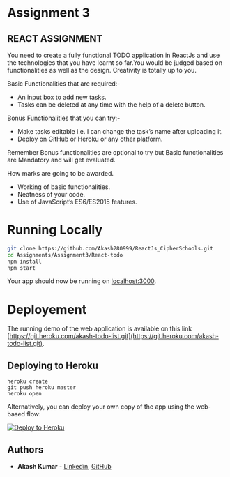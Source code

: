 # Assignment 3

## REACT ASSIGNMENT

You need to create a fully functional TODO application in ReactJs and use the technologies that you have learnt so far.You would be judged based on functionalities as well as the design. Creativity is totally up to you.

Basic Functionalities that are required:-<br>
* An input box to add new tasks.<br>
* Tasks can be deleted at any time with the help of a delete button.<br>

Bonus Functionalities that you can try:-
* Make tasks editable i.e. I can change the task’s name after uploading it.
* Deploy on GitHub or Heroku or any other platform. 

Remember Bonus functionalities are optional to try but Basic functionalities are Mandatory and will get evaluated.

How marks are going to be awarded.<br>
* Working of basic functionalities.
* Neatness of your code.
* Use of JavaScript’s ES6/ES2015 features.

# Running Locally
```sh
git clone https://github.com/Akash280999/ReactJs_CipherSchools.git
cd Assignments/Assignment3/React-todo
npm install
npm start
```

Your app should now be running on [localhost:3000](http://localhost:3000/).

# Deployement

The running demo of the web application is available on this link [https://git.heroku.com/akash-todo-list.git](https://git.heroku.com/akash-todo-list.git).

## Deploying to Heroku

```
heroku create
git push heroku master
heroku open
```

Alternatively, you can deploy your own copy of the app using the web-based flow:

[![Deploy to Heroku](https://www.herokucdn.com/deploy/button.png)](https://heroku.com/deploy)

## Authors

* **Akash Kumar** - [Linkedin](https://www.linkedin.com/in/akash-kumar-747931145/), [GitHub](https://github.com/Akash280999) 